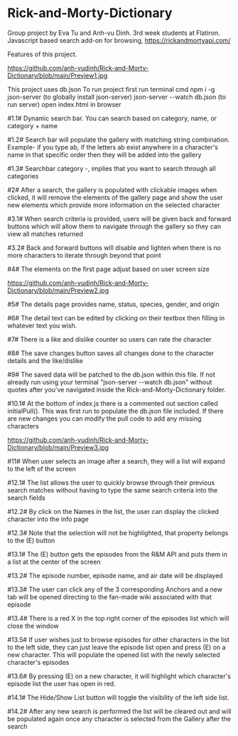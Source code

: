 # Rick-and-Morty-Dictionary

Group project by Eva Tu and Anh-vu Dinh. 3rd week students at Flatiron. Javascript based search add-on for browsing, https://rickandmortyapi.com/

Features of this project.

https://github.com/anh-vudinh/Rick-and-Morty-Dictionary/blob/main/Preview1.jpg

This project uses db.json
To run project first run terminal cmd
npm i -g json-server (to globally install json-server)
json-server --watch db.json (to run server)
open index.html in browser

#1.1# Dynamic search bar. You can search based on category, name, or category + name

#1.2# Search bar will populate the gallery with matching string combination. Example- if you type ab, if the letters ab exist anywhere in a character's name in that specific order then they will be added into the gallery

#1.3# Searchbar category -, implies that you want to search through all categories

#2# After a search, the gallery is populated with clickable images when clicked, it will remove the elements of the gallery page and show the user new elements which provide more information on the selected character

#3.1# When search criteria is provided, users will be given back and forward buttons which will allow them to navigate through the gallery so they can view all matches returned

#3.2# Back and forward buttons will disable and lighten when there is no more characters to iterate through beyond that point

#4# The elements on the first page adjust based on user screen size



https://github.com/anh-vudinh/Rick-and-Morty-Dictionary/blob/main/Preview2.jpg

#5# The details page provides name, status, species, gender, and origin

#6# The detail text can be edited by clicking on their textbox then filling in whatever text you wish.

#7# There is a like and dislike counter so users can rate the character

#8# The save changes button saves all changes done to the character details and the like/dislike

#9# The saved data will be patched to the db.json within this file. If not already run using your terminal "json-server --watch db.json" without quotes after you've navigated inside the Rick-and-Morty-Dictionary folder.



#10.1# At the bottom of index.js there is a commented out section called initialPull(). This was first run to populate the db.json file included. If there are new changes you can modify the pull code to add any missing characters


https://github.com/anh-vudinh/Rick-and-Morty-Dictionary/blob/main/Preview3.jpg

#11# When user selects an image after a search, they will a list will expand to the left of the screen

#12.1# The list allows the user to quickly browse through their previous search matches without having to type the same search criteria into the search fields

#12.2# By click on the Names in the list, the user can display the clicked character into the info page

#12.3# Note that the selection will not be highlighted, that property belongs to the (E) button

#13.1# The (E) button gets the episodes from the R&M API and puts them in a list at the center of the screen

#13.2# The episode number, episode name, and air date will be displayed

#13.3# The user can click any of the 3 corresponding Anchors and a new tab will be opened directing to the fan-made wiki associated with that episode

#13.4# There is a red X in the top right corner of the episodes list which will close the window

#13.5# If user wishes just to browse episodes for other characters in the list to the left side, they can just leave the episode list open and press (E) on a new character. This will populate the opened list with the newly selected character's episodes

#13.6# By pressing (E) on a new character, it will highlight which character's episode list the user has open in red.

#14.1# The Hide/Show List button will toggle the visibility of the left side list.

#14.2# After any new search is performed the list will be cleared out and will be populated again once any character is selected from the Gallery after the search
